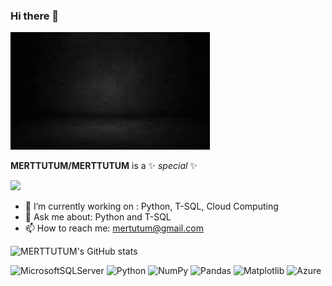 ### Hi there 👋

<img src="mertutum.gif" width="auto" height="auto">

**MERTTUTUM/MERTTUTUM** is a ✨ _special_ ✨ 

![](https://komarev.com/ghpvc/?username=MERTTUTUM&style=plastic)

- 🔭 I’m currently working on : Python, T-SQL, Cloud Computing
- 💬 Ask me about: Python and T-SQL
- 📫 How to reach me: mertutum@gmail.com


![MERTTUTUM's GitHub stats](https://github-readme-stats.vercel.app/api?username=MERTTUTUM&show_icons=true&theme=radical)


![MicrosoftSQLServer](https://img.shields.io/badge/Microsoft%20SQL%20Server-CC2927?style=for-the-badge&logo=microsoft%20sql%20server&logoColor=white)
![Python](https://img.shields.io/badge/python-3670A0?style=for-the-badge&logo=python&logoColor=ffdd54)
![NumPy](https://img.shields.io/badge/numpy-%23013243.svg?style=for-the-badge&logo=numpy&logoColor=white)
![Pandas](https://img.shields.io/badge/pandas-%23150458.svg?style=for-the-badge&logo=pandas&logoColor=white)
![Matplotlib](https://img.shields.io/badge/Matplotlib-%23ffffff.svg?style=for-the-badge&logo=Matplotlib&logoColor=black)
![Azure](https://img.shields.io/badge/azure-%230072C6.svg?style=for-the-badge&logo=microsoftazure&logoColor=white)
